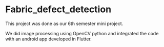 # Fabric_defect_detection

This project was done as our 6th semester mini project.

We did image processing using OpenCV python and integrated the code with an android app developed in Flutter.

